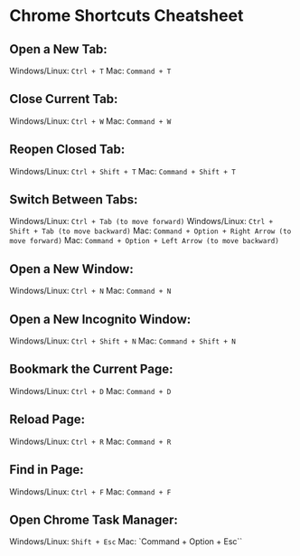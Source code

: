 # Chrome Shortcuts Cheatsheet

## Open a New Tab:
Windows/Linux: `Ctrl + T`
Mac: `Command + T`

## Close Current Tab:
Windows/Linux: `Ctrl + W`
Mac: `Command + W`

## Reopen Closed Tab:
Windows/Linux: `Ctrl + Shift + T`
Mac: `Command + Shift + T`

## Switch Between Tabs:
Windows/Linux: `Ctrl + Tab (to move forward)`
Windows/Linux: `Ctrl + Shift + Tab (to move backward)`
Mac: `Command + Option + Right Arrow (to move forward)`
Mac: `Command + Option + Left Arrow (to move backward)`

## Open a New Window:
Windows/Linux: `Ctrl + N`
Mac: `Command + N`

## Open a New Incognito Window:
Windows/Linux: `Ctrl + Shift + N`
Mac: `Command + Shift + N`

## Bookmark the Current Page:
Windows/Linux: `Ctrl + D`
Mac: `Command + D`

## Reload Page:
Windows/Linux: `Ctrl + R`
Mac: `Command + R`

## Find in Page:
Windows/Linux: `Ctrl + F`
Mac: `Command + F`

## Open Chrome Task Manager:
Windows/Linux: `Shift + Esc`
Mac: `Command + Option + Esc``
